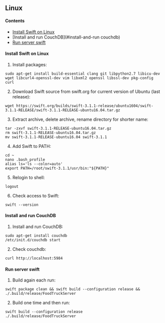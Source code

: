 ## Linux

#### Contents
- [Install Swift on Linux](#install-swift-on-linux)
- [Install and run CouchDB](#install-and-run couchdb)
- [Run server swift](#run-server-swift)

#### Install Swift on Linux
1. Install packages:
```
sudo apt-get install build-essential clang git libpython2.7 libicu-dev wget libcurl4-openssl-dev vim libxml2 openssl libssl-dev pkg-config curl
```
2. Download Swift source from swift.org for current version of Ubuntu (last release):
```
wget https://swift.org/builds/swift-3.1.1-release/ubuntu1604/swift-3.1.1-RELEASE/swift-3.1.1-RELEASE-ubuntu16.04.tar.gz
```
3. Extract archive, delete archive, rename directory for shorter name:
```
tar -zxvf swift-3.1.1-RELEASE-ubuntu16.04.tar.gz
rm swift-3.1.1-RELEASE-ubuntu16.04.tar.gz
mv swift-3.1.1-RELEASE-ubuntu16.04 swift-3.1.1
```
4. Add Swift to PATH:
```
cd ~
nano .bash_profile
alias ls='ls --color=auto'
export PATH=/root/swift-3.1.1/usr/bin:"${PATH}"
```
5. Relogin to shell:
```
logout
```
6. Check access to Swift:
```
swift --version
```

#### Install and run CouchDB
1. Install and run CouchDB:
```
sudo apt-get install couchdb
/etc/init.d/couchdb start
```
2. Check couchdb:
```
curl http://localhost:5984
```

#### Run server swift
1. Build again each run:
```
swift package clean && swift build --configuration release && ./.build/release/FoodTruckServer
```
2. Build one time and then run:
```
swift build --configuration release
./.build/release/FoodTruckServer
```
